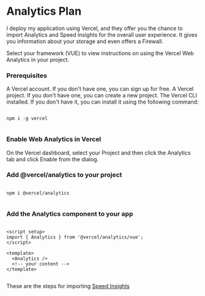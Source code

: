 # Analytics Plan

I deploy my application using Vercel, and they offer you the chance to import Analytics and Speed Insights for the overall user experience. It gives you information about your storage and even offers a Firewall.

Select your framework (VUE) to view instructions on using the Vercel Web Analytics in your project.

### Prerequisites

A Vercel account. If you don't have one, you can sign up for free.
A Vercel project. If you don't have one, you can create a new project.
The Vercel CLI installed. If you don't have it, you can install it using the following command:

```

npm i -g vercel


```

### Enable Web Analytics in Vercel

On the Vercel dashboard, select your Project and then click the Analytics tab and click Enable from the dialog.

### Add @vercel/analytics to your project

```

npm i @vercel/analytics


```

### Add the Analytics component to your app

```

<script setup>
import { Analytics } from '@vercel/analytics/vue';
</script>

<template>
  <Analytics />
  <!-- your content -->
</template>


```

These are the steps for importing [Speed Insights](https://vercel.com/docs/speed-insights/quickstart)
